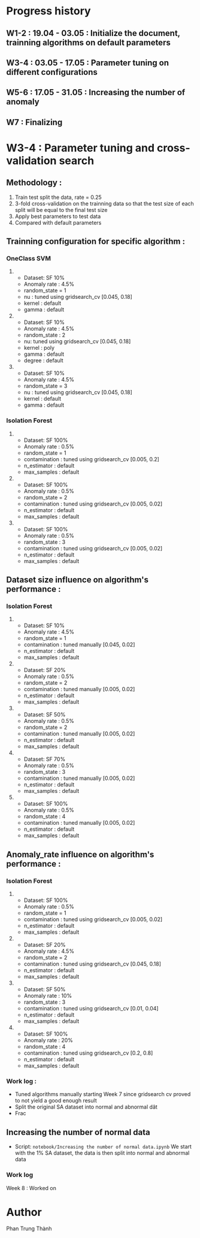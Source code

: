 # Progress history
## W1-2 : 19.04 - 03.05 : Initialize the document, trainning algorithms on default parameters
## W3-4 : 03.05 - 17.05 : Parameter tuning on different configurations
## W5-6 : 17.05 - 31.05 : Increasing the number of anomaly
## W7 : Finalizing

# W3-4 : Parameter tuning and cross-validation search
## Methodology : 
1. Train test split the data, rate = 0.25
2. 3-fold cross-validation on the trainning data so that the test size of each split will be equal to the final test size
3. Apply best parameters to test data
4. Compared with default parameters

## Trainning configuration for specific algorithm :
### OneClass SVM
1. 
	* Dataset: SF 10%
	* Anomaly rate : 4.5%	
	* random_state = 1
	* nu : tuned using gridsearch_cv [0.045, 0.18]
	* kernel : default
	* gamma : default

2. 
	* Dataset: SF 10%
	* Anomaly rate : 4.5%
	* random_state : 2
	* nu: tuned using gridsearch_cv [0.045, 0.18]
	* kernel : poly
	* gamma : default
	* degree : default

3. 
	* Dataset: SF 10%
	* Anomaly rate : 4.5%	
	* random_state = 3
	* nu : tuned using gridsearch_cv [0.045, 0.18]
	* kernel : default
	* gamma : default

### Isolation Forest
1. 
	* Dataset: SF 100%
	* Anomaly rate : 0.5%	
	* random_state = 1
	* contamination : tuned using gridsearch_cv [0.005, 0.2]
	* n_estimator : default
	* max_samples : default

1. 
	* Dataset: SF 100%
	* Anomaly rate : 0.5%	
	* random_state = 2
	* contamination : tuned using gridsearch_cv [0.005, 0.02]
	* n_estimator : default
	* max_samples : default

3. 
	* Dataset: SF 100%
	* Anomaly rate : 0.5%
	* random_state : 3
	* contamination : tuned using gridsearch_cv [0.005, 0.02]
	* n_estimator : default
	* max_samples : default

## Dataset size influence on algorithm's performance :

### Isolation Forest 
1. 
	* Dataset: SF 10%
	* Anomaly rate : 4.5%	
	* random_state = 1
	* contamination : tuned manually [0.045, 0.02]
	* n_estimator : default
	* max_samples : default

2. 
	* Dataset: SF 20%
	* Anomaly rate : 0.5%	
	* random_state = 2
	* contamination : tuned manually [0.005, 0.02]
	* n_estimator : default
	* max_samples : default

3. 
	* Dataset: SF 50%
	* Anomaly rate : 0.5%	
	* random_state = 2
	* contamination : tuned manually [0.005, 0.02]
	* n_estimator : default
	* max_samples : default

5. 
	* Dataset: SF 70%
	* Anomaly rate : 0.5%
	* random_state : 3
	* contamination : tuned manually [0.005, 0.02]
	* n_estimator : default
	* max_samples : default

6. 
	* Dataset: SF 100%
	* Anomaly rate : 0.5%
	* random_state : 4
	* contamination : tuned manually [0.005, 0.02]
	* n_estimator : default
	* max_samples : default

## Anomaly_rate influence on algorithm's performance : 

### Isolation Forest 
1. 
	* Dataset: SF 100%
	* Anomaly rate : 0.5%	
	* random_state = 1
	* contamination : tuned using gridsearch_cv [0.005, 0.02]
	* n_estimator : default
	* max_samples : default

1. 
	* Dataset: SF 20%
	* Anomaly rate : 4.5%	
	* random_state = 2
	* contamination : tuned using gridsearch_cv [0.045, 0.18]
	* n_estimator : default
	* max_samples : default

3. 
	* Dataset: SF 50%
	* Anomaly rate : 10%
	* random_state : 3
	* contamination : tuned using gridsearch_cv [0.01, 0.04]
	* n_estimator : default
	* max_samples : default

4. 
	* Dataset: SF 100%
	* Anomaly rate : 20%
	* random_state : 4
	* contamination : tuned using gridsearch_cv [0.2, 0.8]
	* n_estimator : default
	* max_samples : default

### Work log : 
* Tuned algorithms manually starting Week 7 since gridsearch cv proved to not yield a good enough result
* Split the original SA dataset into normal and abnormal dât
* Frac 

## Increasing the number of normal data
* Script: `notebook/Increasing the number of normal data.ipynb`
We start with the 1% SA dataset, the data is then split into normal and abnormal data

### Work log
Week 8 : Worked on 
# Author
Phan Trung Thành
